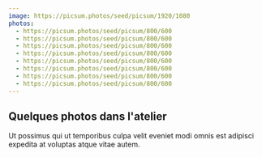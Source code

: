 ```yaml
---
image: https://picsum.photos/seed/picsum/1920/1080
photos:
  - https://picsum.photos/seed/picsum/800/600
  - https://picsum.photos/seed/picsum/800/600
  - https://picsum.photos/seed/picsum/800/600
  - https://picsum.photos/seed/picsum/800/600
  - https://picsum.photos/seed/picsum/800/600
  - https://picsum.photos/seed/picsum/800/600
  - https://picsum.photos/seed/picsum/800/600
  - https://picsum.photos/seed/picsum/800/600
---
```


## Quelques photos **dans l'atelier**

Ut possimus qui ut temporibus culpa velit eveniet modi omnis est adipisci expedita at voluptas atque vitae autem.